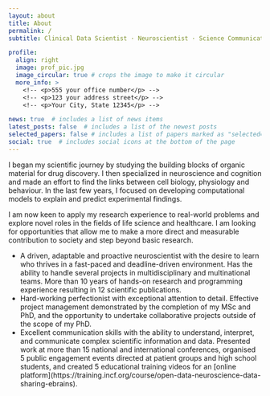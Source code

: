 ```yaml
---
layout: about
title: About
permalink: /
subtitle: Clinical Data Scientist · Neuroscientist · Science Communicator

profile:
  align: right
  image: prof_pic.jpg
  image_circular: true # crops the image to make it circular
  more_info: >
    <!-- <p>555 your office number</p> -->
    <!-- <p>123 your address street</p> -->
    <!-- <p>Your City, State 12345</p> -->

news: true  # includes a list of news items
latest_posts: false  # includes a list of the newest posts
selected_papers: false # includes a list of papers marked as "selected={true}"
social: true  # includes social icons at the bottom of the page
---
```


I began my scientific journey by studying the building blocks of organic material for drug discovery. I then specialized in neuroscience and cognition and made an effort to find the links between cell biology, physiology and behaviour. In the last few years, I focused on developing computational models to explain and predict experimental findings.

I am now keen to apply my research experience to real-world problems and explore novel roles in the fields of life science and healthcare. I am looking for opportunities that allow me to make a more direct and measurable contribution to society and step beyond basic research.

<ul>
  <li> A driven, adaptable and proactive neuroscientist with the desire to learn who thrives in a fast-paced and deadline-driven environment. Has the ability to handle several projects in multidisciplinary and multinational teams. More than 10 years of hands-on research and programming experience resulting in 12 scientific publications. </li>
  <li> Hard-working perfectionist with exceptional attention to detail. Effective project management demonstrated by the completion of my MSc and PhD, and the opportunity to undertake collaborative projects outside of the scope of my PhD.</li>
  <li>Excellent communication skills with the ability to understand, interpret, and communicate complex scientific information and data. Presented work at more than 15 national and international conferences, organised 5 public engagement events directed at patient groups and high school students, and created 5 educational training videos for an [online platform](https://training.incf.org/course/open-data-neuroscience-data-sharing-ebrains).</li>
</ul>
